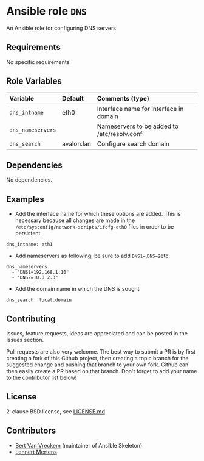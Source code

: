 # Ansible role `DNS`

An Ansible role for configuring DNS servers



## Requirements

No specific requirements

## Role Variables


| Variable          | Default         | Comments (type)                             |
| :---              | :---            | :---                                        |
| `dns_intname`     | eth0            | Interface name for interface in domain      |
| `dns_nameservers` |                 | Nameservers to be added to /etc/resolv.conf |
| `dns_search`      | avalon.lan      | Configure search domain                     |

## Dependencies

No dependencies.

## Examples

- Add the interface name for which these options are added. This is necessary because all changes are made in the `/etc/sysconfig/network-scripts/ifcfg-eth0` files in order to be persistent
```
dns_intname: eth1
```
- Add nameservers as following, be sure to add `DNS1=`,`DNS=2`etc.
```
dns_nameservers: 
  - "DNS1=192.168.1.10"
  - "DNS2=10.0.2.3"
```

- Add the domain name in which the DNS is sought
```
dns_search: local.domain
```


## Contributing

Issues, feature requests, ideas are appreciated and can be posted in the Issues section.

Pull requests are also very welcome. The best way to submit a PR is by first creating a fork of this Github project, then creating a topic branch for the suggested change and pushing that branch to your own fork. Github can then easily create a PR based on that branch. Don't forget to add your name to the contributor list below!

## License

2-clause BSD license, see [LICENSE.md](LICENSE)

## Contributors

- [Bert Van Vreckem](https://github.com/bertvv/) (maintainer of Ansible Skeleton)
- [Lennert Mertens](https://github.com/LennertMertens/)

